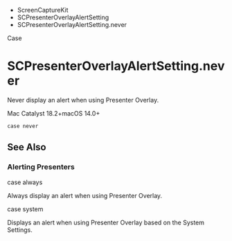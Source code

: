 

- ScreenCaptureKit
- SCPresenterOverlayAlertSetting
-  SCPresenterOverlayAlertSetting.never 

Case

# SCPresenterOverlayAlertSetting.never

Never display an alert when using Presenter Overlay.

Mac Catalyst 18.2+macOS 14.0+

``` source
case never
```

## See Also

### Alerting Presenters

case always

Always display an alert when using Presenter Overlay.

case system

Displays an alert when using Presenter Overlay based on the System Settings.

